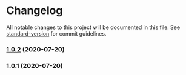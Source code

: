# Changelog

All notable changes to this project will be documented in this file. See [standard-version](https://github.com/conventional-changelog/standard-version) for commit guidelines.

### [1.0.2](https://github.com/rengare/test/compare/v1.0.1...v1.0.2) (2020-07-20)

### 1.0.1 (2020-07-20)
